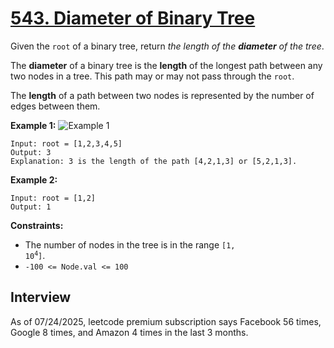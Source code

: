 # [543. Diameter of Binary Tree](https://leetcode.com/problems/diameter-of-binary-tree/)

Given the `root` of a binary tree, return _the length of the **diameter** of the tree_.

The **diameter** of a binary tree is the **length** of the longest path between any two nodes in a tree. This path may or may not pass through the `root`.

The **length** of a path between two nodes is represented by the number of edges between them.

**Example 1:**
![Example 1](https://assets.leetcode.com/uploads/2021/03/06/diamtree.jpg)
```
Input: root = [1,2,3,4,5]
Output: 3
Explanation: 3 is the length of the path [4,2,1,3] or [5,2,1,3].
```

**Example 2:**
```
Input: root = [1,2]
Output: 1
```

**Constraints:**
* The number of nodes in the tree is in the range <code>[1, 10<sup>4</sup>]</code>.
* `-100 <= Node.val <= 100`

## Interview
As of 07/24/2025, leetcode premium subscription says Facebook 56 times, Google 8 times, and Amazon 4 times in the last 3 months.
